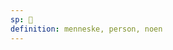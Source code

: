 ```yaml
---
sp: 󱤑
definition: menneske, person, noen
---
```

<!-- jan is a word that at the very least describes human beings, but to most people it describes more than just that too. the tricky thing is that it's hard to make a clear definition of what additional things jan covers, because most lines one might try to draw are problematic or exclusionary. 

jan is human beings? well, that's like half the toki pona community gone from your jan definition. if you want that, cool i guess. jan is sentient beings? sentience is a very vague and iffy concept with a lot of baggage attached, so maybe not. jan are others who can theoretically communicate with you? that definition doesn't even cover every human being, and is it a useful distinction to draw?

i try to use jan broadly myself, but i have yet to find a concrete line to draw of what is jan or not. maybe ijo is a better choice in a lot of situations? it lacks any of the baggage jan does just for including "human" in its definition. -->